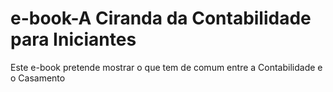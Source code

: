# e-book-A Ciranda da Contabilidade para Iniciantes​
Este e-book pretende mostrar o que tem de comum entre a Contabilidade e o Casamento
